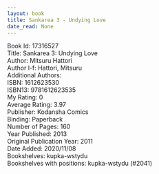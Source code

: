 ```yaml
---
layout: book
title: Sankarea 3 - Undying Love
date_read: None
---
```


Book Id: 17316527<br />
Title: Sankarea 3: Undying Love<br />
Author: Mitsuru Hattori<br />
Author l-f: Hattori, Mitsuru<br />
Additional Authors: <br />
ISBN: 1612623530<br />
ISBN13: 9781612623535<br />
My Rating: 0<br />
Average Rating: 3.97<br />
Publisher: Kodansha Comics<br />
Binding: Paperback<br />
Number of Pages: 160<br />
Year Published: 2013<br />
Original Publication Year: 2011<br />
Date Added: 2020/11/08<br />
Bookshelves: kupka-wstydu<br />
Bookshelves with positions: kupka-wstydu (#2041)<br />

